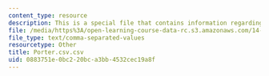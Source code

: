 ```yaml
---
content_type: resource
description: This is a special file that contains information regarding porter.
file: /media/https%3A/open-learning-course-data-rc.s3.amazonaws.com/14-271-industrial-organization-i-fall-2013/0883751e0bc220bca3bb4532cec19a8f_Porter.csv.csv
file_type: text/comma-separated-values
resourcetype: Other
title: Porter.csv.csv
uid: 0883751e-0bc2-20bc-a3bb-4532cec19a8f
---
```

